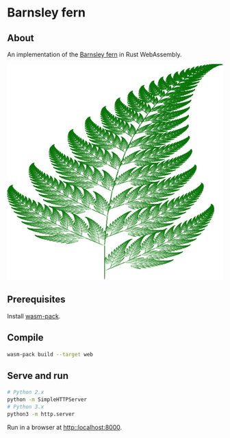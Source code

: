 # Barnsley fern

## About

An implementation of the [Barnsley fern](https://en.wikipedia.org/wiki/Barnsley_fern) in Rust WebAssembly.

![Image of Barnsley fern](./images/output.png)

## Prerequisites

Install [wasm-pack](https://github.com/rustwasm/wasm-pack).

## Compile

```bash
wasm-pack build --target web
```

## Serve and run

```bash
# Python 2.x
python -m SimpleHTTPServer
# Python 3.x
python3 -m http.server
```

Run in a browser at [http::localhost:8000](http://localhost:8000).
